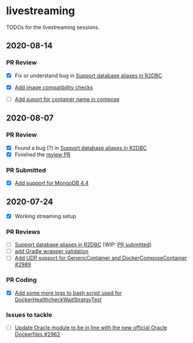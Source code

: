 # livestreaming
TODOs for the livestreaming sessions.

## 2020-08-14

### PR Review
- [x] Fix or understand bug in [Support database aliases in R2DBC](https://github.com/testcontainers/testcontainers-java/pull/2599#issuecomment-670693884)
- [x] [Add image compatibility checks](https://github.com/testcontainers/testcontainers-java/pull/3021)
- [ ] [Add suport for container name in compose](https://github.com/testcontainers/testcontainers-java/pull/2741#issuecomment-652798400)


## 2020-08-07

### PR Review
- [x] Found a bug (?) in [Support database aliases in R2DBC](https://github.com/testcontainers/testcontainers-java/pull/2599#issuecomment-670693884)
- [x] Finished the [review PR](https://github.com/testcontainers/testcontainers-java/pull/3019)

### PR Submitted
- [x] [Add support for MongoDB 4.4](https://github.com/testcontainers/testcontainers-java/pull/3083)


## 2020-07-24

- [x] Working streaming setup

### PR Reviews
- [ ] [Support database aliases in R2DBC](https://github.com/testcontainers/testcontainers-java/pull/2599) (WIP: [PR submitted](https://github.com/testcontainers/testcontainers-java/pull/3019))
- [ ] [add Gradle wrapper validation](https://github.com/testcontainers/testcontainers-java/pull/3014)
- [ ] [Add UDP support for GenericContainer and DockerComposeContainer #2989
](https://github.com/testcontainers/testcontainers-java/pull/2989)

### PR Coding
- [x] [Add some more logs to bash script used for DockerHealthcheckWaitStratgyTest](https://github.com/testcontainers/testcontainers-java/pull/2988)

### Issues to tackle
- [ ] [Update Oracle module to be in line with the new official Oracle Dockerfiles #2962
](https://github.com/testcontainers/testcontainers-java/issues/2962)
